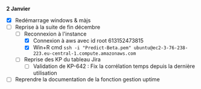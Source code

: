**2 Janvier**
- [x] Redémarrage windows & màjs
- [ ] Reprise à la suite de fin décembre
    - [ ] Reconnexion à l'instance
        - [x] Connexion à aws avec id root 613152473815
        - [x] Win+R cmd ```ssh -i "Predict-Beta.pem" ubuntu@ec2-3-76-238-223.eu-central-1.compute.amazonaws.com```
    - [ ] Reprise des KP du tableau Jira
        - [ ] Validation de KP-642 : Fix la corrélation temps depuis la dernière utilisation
- [ ] Reprendre la documentation de la fonction gestion uptime